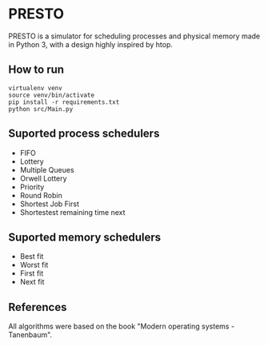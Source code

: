 # PRESTO

PRESTO is a simulator for scheduling processes and physical memory made in Python 3, with a design highly inspired by htop.



## How to run

    virtualenv venv
    source venv/bin/activate
    pip install -r requirements.txt
    python src/Main.py

## Suported process schedulers

 - FIFO
 - Lottery
 - Multiple Queues
 - Orwell Lottery
 - Priority
 - Round Robin
 - Shortest Job First
 - Shortestest remaining time next
 
## Suported memory schedulers
 - Best fit
 - Worst fit
 - First fit
 - Next fit

## References
All algorithms were based on the book "Modern operating systems - Tanenbaum".
